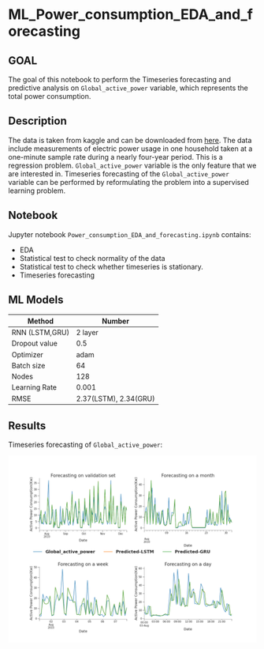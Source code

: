 # ML_Power_consumption_EDA_and_forecasting
## GOAL 
The goal of this notebook to perform the Timeseries forecasting and predictive analysis on `Global_active_power` variable, which represents the total power consumption.

## Description
The data is taken from kaggle and can be downloaded from [here](https://www.kaggle.com/uciml/electric-power-consumption-data-set/data). 
The data include measurements of electric power usage in one household taken at a one-minute sample rate during a nearly four-year period. This is a regression problem. `Global_active_power` variable is the only feature that we are interested in. 
Timeseries forecasting of the `Global_active_power` variable can be performed by reformulating the problem into a supervised learning problem.

## Notebook

Jupyter notebook `Power_consumption_EDA_and_forecasting.ipynb` contains: <br>
- EDA
- Statistical test to check normality of the data
- Statistical test to check whether timeseries is stationary.
- Timeseries forecasting 

## ML Models
| Method  | Number |
| ------------- | ------------- |
| RNN (LSTM,GRU)  | 2 layer  |
| Dropout value|  0.5 |
| Optimizer  | adam  |
| Batch size  | 64 |
| Nodes   |  128   |
|Learning Rate| 0.001 |
| RMSE  |2.37(LSTM), 2.34(GRU) |

## Results

Timeseries forecasting of `Global_active_power`: 

<img src="https://github.com/immayankprakash/ML_Power_consumption_EDA_and_forecasting/blob/master/images/Forecast.png" >
